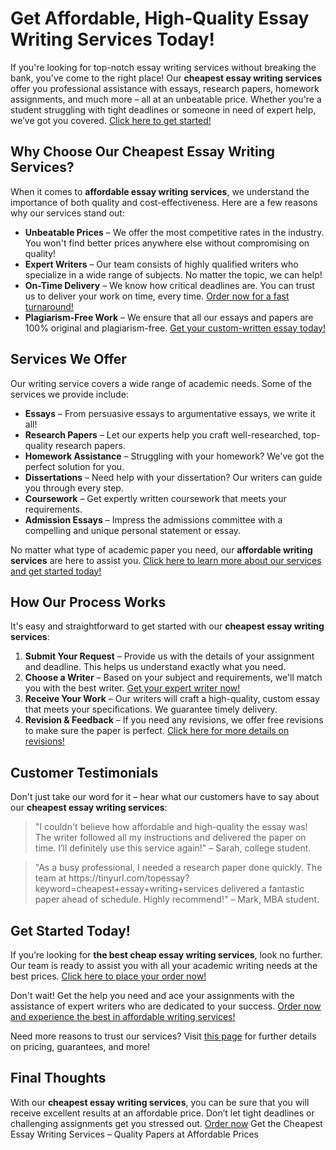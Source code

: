 <h1>Get Affordable, High-Quality Essay Writing Services Today!</h1>

<p>If you're looking for top-notch essay writing services without breaking the bank, you've come to the right place! Our <strong>cheapest essay writing services</strong> offer you professional assistance with essays, research papers, homework assignments, and much more – all at an unbeatable price. Whether you're a student struggling with tight deadlines or someone in need of expert help, we’ve got you covered. <a href="https://tinyurl.com/topessay?keyword=cheapest+essay+writing+services">Click here to get started!</a></p>

<h2>Why Choose Our Cheapest Essay Writing Services?</h2>

<p>When it comes to <strong>affordable essay writing services</strong>, we understand the importance of both quality and cost-effectiveness. Here are a few reasons why our services stand out:</p>

<ul>
  <li><strong>Unbeatable Prices</strong> – We offer the most competitive rates in the industry. You won't find better prices anywhere else without compromising on quality!</li>
  <li><strong>Expert Writers</strong> – Our team consists of highly qualified writers who specialize in a wide range of subjects. No matter the topic, we can help!</li>
  <li><strong>On-Time Delivery</strong> – We know how critical deadlines are. You can trust us to deliver your work on time, every time. <a href="https://tinyurl.com/topessay?keyword=cheapest+essay+writing+services">Order now for a fast turnaround!</a></li>
  <li><strong>Plagiarism-Free Work</strong> – We ensure that all our essays and papers are 100% original and plagiarism-free. <a href="https://tinyurl.com/topessay?keyword=cheapest+essay+writing+services">Get your custom-written essay today!</a></li>
</ul>

<h2>Services We Offer</h2>

<p>Our writing service covers a wide range of academic needs. Some of the services we provide include:</p>

<ul>
  <li><strong>Essays</strong> – From persuasive essays to argumentative essays, we write it all!</li>
  <li><strong>Research Papers</strong> – Let our experts help you craft well-researched, top-quality research papers.</li>
  <li><strong>Homework Assistance</strong> – Struggling with your homework? We've got the perfect solution for you.</li>
  <li><strong>Dissertations</strong> – Need help with your dissertation? Our writers can guide you through every step.</li>
  <li><strong>Coursework</strong> – Get expertly written coursework that meets your requirements.</li>
  <li><strong>Admission Essays</strong> – Impress the admissions committee with a compelling and unique personal statement or essay.</li>
</ul>

<p>No matter what type of academic paper you need, our <strong>affordable writing services</strong> are here to assist you. <a href="https://tinyurl.com/topessay?keyword=cheapest+essay+writing+services">Click here to learn more about our services and get started today!</a></p>

<h2>How Our Process Works</h2>

<p>It's easy and straightforward to get started with our <strong>cheapest essay writing services</strong>:</p>

<ol>
  <li><strong>Submit Your Request</strong> – Provide us with the details of your assignment and deadline. This helps us understand exactly what you need.</li>
  <li><strong>Choose a Writer</strong> – Based on your subject and requirements, we'll match you with the best writer. <a href="https://tinyurl.com/topessay?keyword=cheapest+essay+writing+services">Get your expert writer now!</a></li>
  <li><strong>Receive Your Work</strong> – Our writers will craft a high-quality, custom essay that meets your specifications. We guarantee timely delivery.</li>
  <li><strong>Revision & Feedback</strong> – If you need any revisions, we offer free revisions to make sure the paper is perfect. <a href="https://tinyurl.com/topessay?keyword=cheapest+essay+writing+services">Click here for more details on revisions!</a></li>
</ol>

<h2>Customer Testimonials</h2>

<p>Don't just take our word for it – hear what our customers have to say about our <strong>cheapest essay writing services</strong>:</p>

<blockquote>
  <p>"I couldn't believe how affordable and high-quality the essay was! The writer followed all my instructions and delivered the paper on time. I’ll definitely use this service again!" – Sarah, college student.</p>
</blockquote>

<blockquote>
  <p>"As a busy professional, I needed a research paper done quickly. The team at https://tinyurl.com/topessay?keyword=cheapest+essay+writing+services delivered a fantastic paper ahead of schedule. Highly recommend!" – Mark, MBA student.</p>
</blockquote>

<h2>Get Started Today!</h2>

<p>If you’re looking for <strong>the best cheap essay writing services</strong>, look no further. Our team is ready to assist you with all your academic writing needs at the best prices. <a href="https://tinyurl.com/topessay?keyword=cheapest+essay+writing+services">Click here to place your order now!</a></p>

<p>Don't wait! Get the help you need and ace your assignments with the assistance of expert writers who are dedicated to your success. <a href="https://tinyurl.com/topessay?keyword=cheapest+essay+writing+services">Order now and experience the best in affordable writing services!</a></p>

<p>Need more reasons to trust our services? Visit <a href="https://tinyurl.com/topessay?keyword=cheapest+essay+writing+services">this page</a> for further details on pricing, guarantees, and more!</p>

<h2>Final Thoughts</h2>

<p>With our <strong>cheapest essay writing services</strong>, you can be sure that you will receive excellent results at an affordable price. Don’t let tight deadlines or challenging assignments get you stressed out. <a href="https://tinyurl.com/topessay?keyword=cheapest+essay+writing+services">Order now</a>
Get the Cheapest Essay Writing Services – Quality Papers at Affordable Prices
